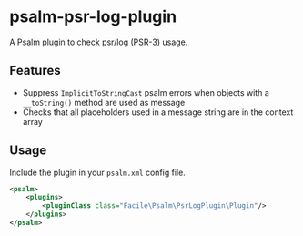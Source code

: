 # psalm-psr-log-plugin

A Psalm plugin to check psr/log (PSR-3) usage.

## Features

- Suppress `ImplicitToStringCast` psalm errors when objects with a `__toString()` method are used as message
- Checks that all placeholders used in a message string are in the context array

## Usage

Include the plugin in your `psalm.xml` config file.

```xml
<psalm>
    <plugins>
        <pluginClass class="Facile\Psalm\PsrLogPlugin\Plugin"/>
    </plugins>
</psalm>
```
